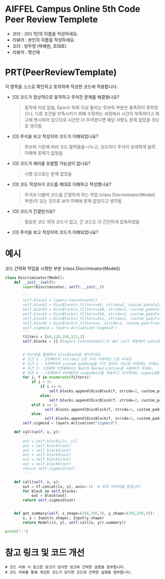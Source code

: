 # AIFFEL Campus Online 5th Code Peer Review Templete
- 코더 : 코더 1인의 이름을 작성하세요.
- 리뷰어 : 본인의 이름을 작성하세요.
- 코더 : 양주영 (박혜원, 조대호)
- 리뷰어 : 맹선재


# PRT(PeerReviewTemplate) 
각 항목을 스스로 확인하고 토의하여 작성한 코드에 적용합니다.

- [O] 코드가 정상적으로 동작하고 주어진 문제를 해결했나요?
  > 동작에 이상 없음, Epoch 10회 이상 돌리는 루브릭 부분은 충족하지 못하였으나, 다른 조건을 만족시키기 위해 수정하는 과정에서 시간이 부족하다고 회고에 명시되어 있으므로 시간만 더 주어졌다면 해당 사항도 문제 없었을 것으로 생각됨
- [O] 주석을 보고 작성자의 코드가 이해되었나요?
  > 루브릭 기준에 따라 코드 블럭들을 나누고, 코드마다 주석이 상세하게 달려 이해에 문제가 없었음
- [O] 코드가 에러를 유발할 가능성이 없나요?
  > 시행 상으로는 문제 없었음
- [O] 코드 작성자가 코드를 제대로 이해하고 작성했나요?
  > 주석과 더불어 코드를 간결하게 하는 작업 (class Discriminator(Model) 부분)이 있는 것으로 보아 이해에 문제 없었다고 생각됨
- [O] 코드가 간결한가요?
  > 필요한 코드 외의 코드가 없고, 긴 코드도 더 간단하게 압축하였음
- [O] 주석을 보고 작성자의 코드가 이해되었나요?

# 예시
코드 간략화 작업을 시행한 부분 (class Discriminator(Model))
```python
class Discriminator(Model):
    def __init__(self):
        super(Discriminator, self).__init__()

        '''
        self.block1 = layers.Concatenate()
        self.block2 = DiscBlock(n_filters=64, stride=2, custom_pad=False, use_bn=False, act=True)
        self.block3 = DiscBlock(n_filters=128, stride=2, custom_pad=False, use_bn=True, act=True)
        self.block4 = DiscBlock(n_filters=256, stride=2, custom_pad=False, use_bn=True, act=True)
        self.block5 = DiscBlock(n_filters=512, stride=1, custom_pad=True, use_bn=True, act=True)
        self.block6 = DiscBlock(n_filters=1, stride=1, custom_pad=True, use_bn=False, act=False)
        self.sigmoid = layers.Activation("sigmoid")
        '''
        filters = [64,128,256,512,1]
        self.blocks = [] #layers.Concatenate()은 def call 부분에서 concat으로 결합하였다.


        # For문을 활용해서 DiscBlock을 쌓아주세요.
        # 조건 1 : 3번째까지 stride는 2로 주되 이후에는 1로 주세요
        # 조건 2 : 3번째까지 custom padding을 주지 않아도 되는데 이후에는 주세요.
        # 조건 3: 1번째와 5번째에서는 Batch Normalization을 사용하지 마세요.
        # 조건 4 : 1번째부터 4번째까지 LeakyReLU를 적용하고 마지막에는 sigmoid를 적용하세요. (sigmoid의 경우 따로 정의해야 합니다)
        for i, f in enumerate(filters):
            if i < 3:
                if i == 0:
                    self.blocks.append(DiscBlock(f, stride=2, custom_pad=False, use_bn=False, act=True))
                else:
                    self.blocks.append(DiscBlock(f, stride=2, custom_pad=False, use_bn=True,act=True))
            elif i == 3:
                  self.blocks.append(DiscBlock(f, stride=1, custom_pad=True, use_bn=True, act=True))
            else:
                  self.blocks.append(DiscBlock(f, stride=1, custom_pad=True, use_bn=False,act=False))
        self.sigmoid = layers.Activation("sigmoid")

    def call(self, x, y):
        '''
        out = self.block1([x, y])
        out = self.block2(out)
        out = self.block3(out)
        out = self.block4(out)
        out = self.block5(out)
        out = self.block6(out)
        return self.sigmoid(out)
        '''

    def call(self, x, y):
        out = tf.concat([x, y], axis=-1)  # 입력 데이터를 합칩니다.
        for block in self.blocks:
            out = block(out)
        return self.sigmoid(out)


    def get_summary(self, x_shape=(256,256,3), y_shape=(256,256,3)):
        x, y = Input(x_shape), Input(y_shape)
        return Model((x, y), self.call(x, y)).summary()

print("✅")
```



# 참고 링크 및 코드 개선
```
# 코드 리뷰 시 참고한 링크가 있다면 링크와 간략한 설명을 첨부합니다.
# 코드 리뷰를 통해 개선한 코드가 있다면 코드와 간략한 설명을 첨부합니다.
```

```python

```

